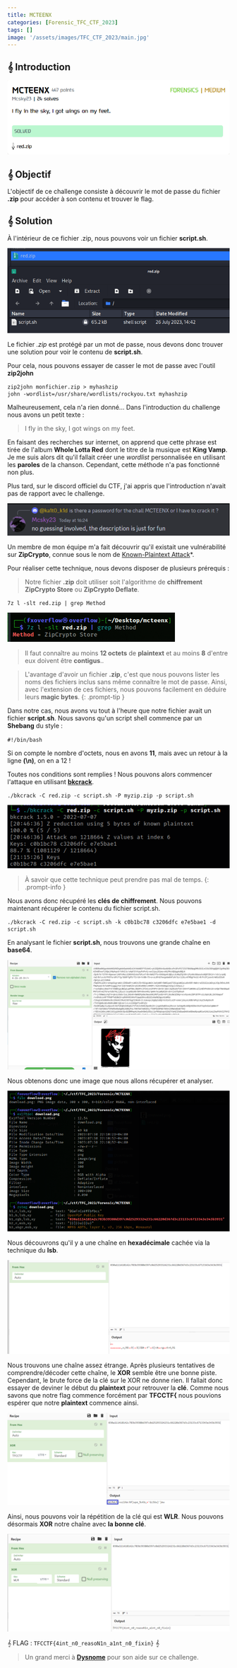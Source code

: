 ```yaml
---
title: MCTEENX
categories: [Forensic_TFC_CTF_2023]
tags: []
image: '/assets/images/TFC_CTF_2023/main.jpg'
---
```


## 𝄞 Introduction

![Intro](/assets/images/TFC_CTF_2023/Forensics/MCTEENX/intro.png)


## 𝄞 Objectif 

L'objectif de ce challenge consiste à découvrir le mot de passe du fichier **.zip** pour accéder à son contenu et trouver le flag.


## 𝄞 Solution

À l'intérieur de ce fichier .zip, nous pouvons voir un fichier **script.sh**.

![Intro2](/assets/images/TFC_CTF_2023/Forensics/MCTEENX/intro2.png)

Le fichier *.zip* est protégé par un mot de passe, nous devons donc trouver une solution pour voir le contenu de **script.sh**.

Pour cela, nous pouvons essayer de casser le mot de passe avec l'outil **zip2john** 

```shell
zip2john monfichier.zip > myhashzip
john -wordlist=/usr/share/wordlists/rockyou.txt myhashzip
```
Malheureusement, cela n'a rien donné... Dans l'introduction du challenge nous avons un petit texte :


> I fly in the sky, I got wings on my feet.

En faisant des recherches sur internet, on apprend que cette phrase est tirée de l'album **Whole Lotta Red** dont le titre de la musique est **King Vamp**. Je me suis alors dit qu'il fallait créer une *wordlist* personnalisée en utilisant les **paroles** de la chanson. Cependant, cette méthode n'a pas fonctionné non plus.

Plus tard, sur le discord officiel du CTF, j'ai appris que l'introduction n'avait pas de rapport avec le challenge.

![Password](/assets/images/TFC_CTF_2023/Forensics/MCTEENX/password.png)

Un membre de mon équipe m'a fait découvrir qu'il existait une vulnérabilité sur **ZipCrypto**, connue sous le nom de [Known-Plaintext Attack](https://en.wikipedia.org/wiki/Known-plaintext_attack)*.

Pour réaliser cette technique, nous devons disposer de plusieurs prérequis :

> Notre fichier **.zip** doit utiliser soit l'algorithme de **chiffrement ZipCrypto Store** ou **ZipCrypto Deflate**.

```shell
7z l -slt red.zip | grep Method 
```
![Zip](/assets/images/TFC_CTF_2023/Forensics/MCTEENX/zip.png)


> Il faut connaître au moins **12 octets** de **plaintext** et au moins **8** d'entre eux doivent être **contigus**.. 

> L'avantage d'avoir un fichier **.zip**, c'est que nous pouvons lister les noms des fichiers inclus sans même connaître le mot de passe. Ainsi, avec l'extension de ces fichiers, nous pouvons facilement en déduire leurs **magic bytes**.
{: .prompt-tip }

Dans notre cas, nous avons vu tout à l'heure que notre fichier avait un fichier **script.sh**. Nous savons qu'un script shell commence par un **Shebang** du style :

`#!/bin/bash`

Si on compte le nombre d'octets, nous en avons **11**, mais avec un retour à la ligne **(\n)**, on en a 12 !


Toutes nos conditions sont remplies ! Nous pouvons alors commencer l'attaque en utilisant **[bkcrack](https://github.com/kimci86/bkcrack)**.

```shell
./bkcrack -C red.zip -c script.sh -P myzip.zip -p script.sh
```

![Key](/assets/images/TFC_CTF_2023/Forensics/MCTEENX/key.png)

> À savoir que cette technique peut prendre pas mal de temps.
{: .prompt-info }

Nous avons donc récupéré les **clés de chiffrement**. Nous pouvons maintenant récupérer le contenu du fichier script.sh.

```shell
./bkcrack -C red.zip -c script.sh -k c0b1bc78 c3206dfc e7e5bae1 -d script.sh
```
En analysant le fichier **script.sh**, nous trouvons une grande chaîne en **base64**.


![Base64](/assets/images/TFC_CTF_2023/Forensics/MCTEENX/base64.png)

Nous obtenons donc une image que nous allons récupérer et analyser.


![Image_analysis](/assets/images/TFC_CTF_2023/Forensics/MCTEENX/image_analysis.png)

Nous découvrons qu'il y a une chaîne en **hexadécimale** cachée via la technique du **lsb**.


![Hex](/assets/images/TFC_CTF_2023/Forensics/MCTEENX/hex.png)

Nous trouvons une chaîne assez étrange. Après plusieurs tentatives de comprendre/décoder cette chaîne, le **XOR** semble être une bonne piste. Cependant, le brute force de la clé sur le XOR ne donne rien. Il fallait donc essayer de deviner le début du **plaintext** pour retrouver la **clé**.
Comme nous savons que notre flag commence forcément par **TFCCTF{** nous pouvions espérer que notre **plaintext** commence ainsi.

![Xor](/assets/images/TFC_CTF_2023/Forensics/MCTEENX/xor.png)

Ainsi, nous pouvons voir la répétition de la clé qui est **WLR**. Nous pouvons désormais **XOR** notre chaîne avec **la bonne clé**.

![Flag](/assets/images/TFC_CTF_2023/Forensics/MCTEENX/flag.png)


𝄞 FLAG : `TFCCTF{4int_n0_reasoN1n_a1nt_n0_fixin}` 𝄞 



> Un grand merci à **[Dysnome](https://dysnome.eu)** pour son aide sur ce challenge. 



